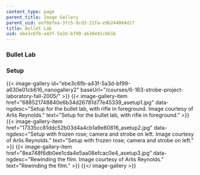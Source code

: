```yaml
---
content_type: page
parent_title: Image Gallery
parent_uid: eef6bfea-3fc5-9cd3-21fa-e9b244084d17
title: Bullet Lab
uid: ebe3c6fb-a43f-5a3d-bf99-a630e01cb616
---
```


### Bullet Lab

### Setup
{{< image-gallery id="ebe3c6fb-a43f-5a3d-bf99-a630e01cb616_nanogallery2" baseUrl="/courses/6-163-strobe-project-laboratory-fall-2005/" >}}
{{< image-gallery-item href="688521748840e6b34d26781d77e45339_asetup1.jpg" data-ngdesc="Setup for the bullet lab, with rifle in foreground. Image courtesy of Arlis Reynolds." text="Setup for the bullet lab, with rifle in foreground." >}}
{{< image-gallery-item href="17335cc81ddc52b03d4a4cb1a9e80816_asetup2.jpg" data-ngdesc="Setup with frozen rose; camera and strobe on left. Image courtesy of Arlis Reynolds." text="Setup with frozen rose; camera and strobe on left." >}}
{{< image-gallery-item href="8ea748f6db0ee1cda4e5aa08efcac0e4_asetup3.jpg" data-ngdesc="Rewinding the film. Image courtesy of Arlis Reynolds." text="Rewinding the film." >}}
{{</ image-gallery >}}
